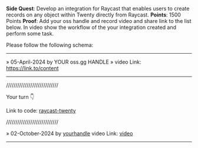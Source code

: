 **Side Quest**: Develop an integration for Raycast that enables users to create records on any object within Twenty directly from Raycast.
**Points**: 1500 Points
**Proof**: Add your oss handle and record video and share link to the list below. In video show the workflow of the your integration created and perform some task.

Please follow the following schema:

---

» 05-April-2024 by YOUR oss.gg HANDLE » video Link: https://link.to/content

---

////////////////////////////

Your turn 👇

Link to code: [raycast-twenty]()


////////////////////////////

» 02-October-2024 by [yourhandle](https://oss.gg/yourhandle) video Link: [video](https://twenty.com/)

---